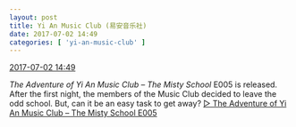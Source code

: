 ```yaml
---
layout: post
title: Yi An Music Club (易安音乐社)
date: 2017-07-02 14:49
categories: [ 'yi-an-music-club' ]
---
```


<div class="weibo-info">
  <a href="http://weibo.com/6094546964/Fawl0wpeT">2017-07-02 14:49</a>
</div>

*The Adventure of Yi An Music Club – The Misty School* E005 is released. After the first night, the members of the Music Club decided to leave the odd school. But, can it be an easy task to get away? [▷ The Adventure of Yi An Music Club – The Misty School E005](https://www.youtube.com/watch?v=ohP3rQfuLLQ)
